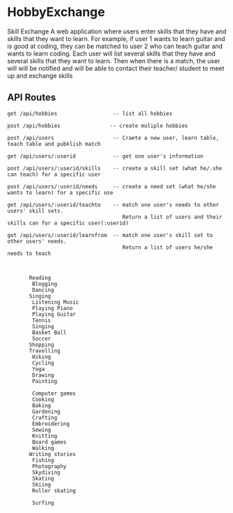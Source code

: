 # HobbyExchange
Skill Exchange A web application where users enter skills that they have and skills that they want to learn.  For example, if user 1 wants to learn guitar and is good at coding, they can be matched to user 2 who can teach guitar and wants to learn coding.    Each user will list several skills that they have and several skills that they want to learn.   Then when there is a match, the user will will be notified and will be able to contact their teacher/ student to meet up and exchange skills


## API Routes

```
get /api/hobbies                  -- list all hobbies   

post /api/hobbies                -- create muliple hobbies

post /api/users                   -- Craete a new user, learn table, teach table and pubklish match 

get /api/users/:userid            -- get one user's information

post /api/users/:userid/skills    -- create a skill set (what he/.she can teach) for a specific user

post /api/users/:userid/needs     -- create a need set (what he/she wants to learn) for a specific use

get /api/users/:userid/teachto    -- match one user's needs to other users' skill sets. 
                                     Return a list of users and their skills can for a specific user(:userid)  

get /api/users/:userid/learnfrom  -- match one user's skill set to other users' needs. 
                                     Return a list of users he/she needs to teach



```

```
       Reading 
        Blogging
        Dancing
       Singing
        Listening Music
        Playing Piano
        Playing Guitar
        Tennis
        Singing
        Basket Ball
        Soccer
       Shopping
       Travelling
        Hiking
        Cycling
        Yoga
        Drawing
        Painting
    
        Computer games
        Cooking
        Baking
        Gardening
        Crafting
        Embroidering
        Sewing
        Knitting
        Board games
        Walking
       Writing stories
        Fishing
        Photography
        Skydiving
        Skating
        Skiing
        Roller skating
    
        Surfing
```